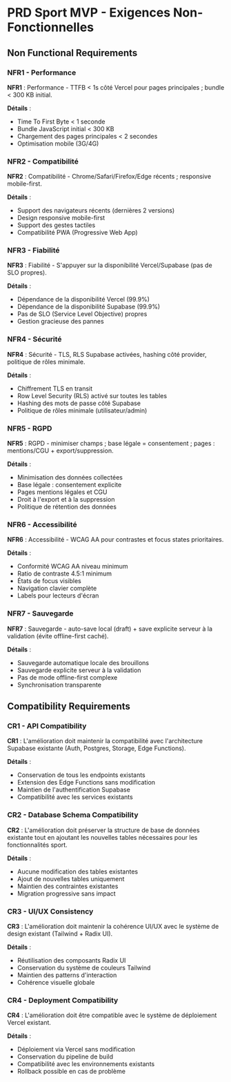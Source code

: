 # PRD Sport MVP - Exigences Non-Fonctionnelles

## Non Functional Requirements

### NFR1 - Performance

**NFR1** : Performance - TTFB < 1s côté Vercel pour pages principales ; bundle < 300 KB initial.

**Détails** :

- Time To First Byte < 1 seconde
- Bundle JavaScript initial < 300 KB
- Chargement des pages principales < 2 secondes
- Optimisation mobile (3G/4G)

### NFR2 - Compatibilité

**NFR2** : Compatibilité - Chrome/Safari/Firefox/Edge récents ; responsive mobile-first.

**Détails** :

- Support des navigateurs récents (dernières 2 versions)
- Design responsive mobile-first
- Support des gestes tactiles
- Compatibilité PWA (Progressive Web App)

### NFR3 - Fiabilité

**NFR3** : Fiabilité - S'appuyer sur la disponibilité Vercel/Supabase (pas de SLO propres).

**Détails** :

- Dépendance de la disponibilité Vercel (99.9%)
- Dépendance de la disponibilité Supabase (99.9%)
- Pas de SLO (Service Level Objective) propres
- Gestion gracieuse des pannes

### NFR4 - Sécurité

**NFR4** : Sécurité - TLS, RLS Supabase activées, hashing côté provider, politique de rôles minimale.

**Détails** :

- Chiffrement TLS en transit
- Row Level Security (RLS) activé sur toutes les tables
- Hashing des mots de passe côté Supabase
- Politique de rôles minimale (utilisateur/admin)

### NFR5 - RGPD

**NFR5** : RGPD - minimiser champs ; base légale = consentement ; pages : mentions/CGU + export/suppression.

**Détails** :

- Minimisation des données collectées
- Base légale : consentement explicite
- Pages mentions légales et CGU
- Droit à l'export et à la suppression
- Politique de rétention des données

### NFR6 - Accessibilité

**NFR6** : Accessibilité - WCAG AA pour contrastes et focus states prioritaires.

**Détails** :

- Conformité WCAG AA niveau minimum
- Ratio de contraste 4.5:1 minimum
- États de focus visibles
- Navigation clavier complète
- Labels pour lecteurs d'écran

### NFR7 - Sauvegarde

**NFR7** : Sauvegarde - auto-save local (draft) + save explicite serveur à la validation (évite offline-first caché).

**Détails** :

- Sauvegarde automatique locale des brouillons
- Sauvegarde explicite serveur à la validation
- Pas de mode offline-first complexe
- Synchronisation transparente

## Compatibility Requirements

### CR1 - API Compatibility

**CR1** : L'amélioration doit maintenir la compatibilité avec l'architecture Supabase existante (Auth, Postgres, Storage, Edge Functions).

**Détails** :

- Conservation de tous les endpoints existants
- Extension des Edge Functions sans modification
- Maintien de l'authentification Supabase
- Compatibilité avec les services existants

### CR2 - Database Schema Compatibility

**CR2** : L'amélioration doit préserver la structure de base de données existante tout en ajoutant les nouvelles tables nécessaires pour les fonctionnalités sport.

**Détails** :

- Aucune modification des tables existantes
- Ajout de nouvelles tables uniquement
- Maintien des contraintes existantes
- Migration progressive sans impact

### CR3 - UI/UX Consistency

**CR3** : L'amélioration doit maintenir la cohérence UI/UX avec le système de design existant (Tailwind + Radix UI).

**Détails** :

- Réutilisation des composants Radix UI
- Conservation du système de couleurs Tailwind
- Maintien des patterns d'interaction
- Cohérence visuelle globale

### CR4 - Deployment Compatibility

**CR4** : L'amélioration doit être compatible avec le système de déploiement Vercel existant.

**Détails** :

- Déploiement via Vercel sans modification
- Conservation du pipeline de build
- Compatibilité avec les environnements existants
- Rollback possible en cas de problème
